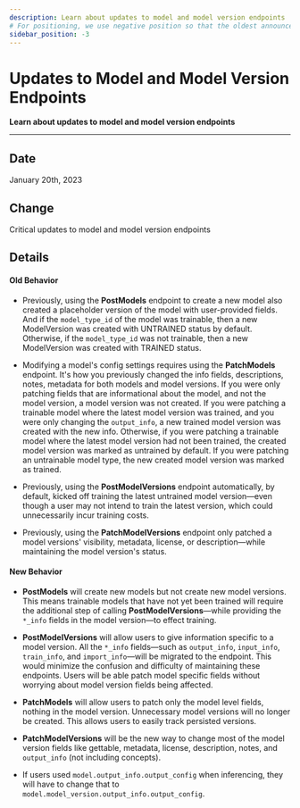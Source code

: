 ```yaml
---
description: Learn about updates to model and model version endpoints
# For positioning, we use negative position so that the oldest announcements are displayed at the bottom. Any time you add a new announcement, increase the position by -1.
sidebar_position: -3
---
```


# Updates to Model and Model Version Endpoints

**Learn about updates to model and model version endpoints**
<hr />

## Date

January 20th, 2023

## Change

Critical updates to model and model version endpoints

## Details

#### Old Behavior

- Previously, using the **PostModels** endpoint to create a new model also created a placeholder version of the model with user-provided fields. And if the `model_type_id` of the model was trainable, then a new ModelVersion was created with UNTRAINED status by default. Otherwise, if the `model_type_id` was not trainable, then a new ModelVersion was created with TRAINED status.

- Modifying a model's config settings requires using the **PatchModels** endpoint. It's how you previously changed the info fields, descriptions, notes, metadata for both models and model versions. If you were only patching fields that are informational about the model, and not the model version, a model version was not created. If you were patching a trainable model where the latest model version was trained, and you were only changing the `output_info`, a new trained model version was created with the new info. Otherwise, if you were patching a trainable model where the latest model version had not been trained, the created model version was marked as untrained by default. If you were patching an untrainable model type, the new created model version was marked as trained.

- Previously, using the **PostModelVersions** endpoint automatically, by default, kicked off training the latest untrained model version—even though a user may not intend to train the latest version, which could unnecessarily incur training costs.

- Previously, using the **PatchModelVersions** endpoint only patched a model versions' visibility, metadata, license, or description—while maintaining the model version's status.

#### New Behavior

- **PostModels** will create new models but not create new model versions. This means trainable models that have not yet been trained will require the additional step of calling **PostModelVersions**—while providing the `*_info` fields in the model version—to effect training.

- **PostModelVersions** will allow users to give information specific to a model version. All the `*_info` fields—such as `output_info`, `input_info`, `train_info`, and `import_info`—will be migrated to the endpoint. This would minimize the confusion and difficulty of maintaining these endpoints. Users will be able patch model specific fields without worrying about model version fields being affected.

- **PatchModels** will allow users to patch only the model level fields, nothing in the model version. Unnecessary model versions will no longer be created. This allows users to easily track persisted versions.

- **PatchModelVersions** will be the new way to change most of the model version fields like gettable, metadata, license, description, notes, and `output_info` (not including concepts). 

- If users used `model.output_info.output_config` when inferencing, they will have to change that to `model.model_version.output_info.output_config`.